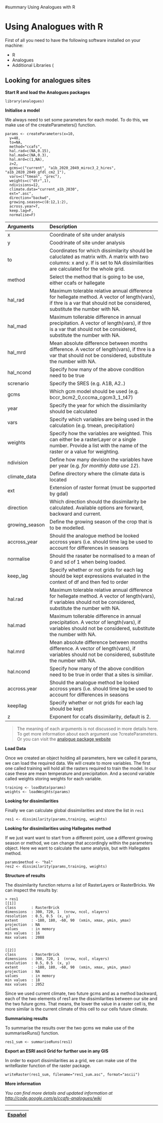 ﻿#summary Using Analogues with R

# Using Analogues with R #

First of all you need to have the following software installed on your machine:
  * R
  * Analogues
  * Additional Libraries (


## Looking for analogues sites ##


**Start R and load the Analogues packages**

```
library(analogues)
```

**Initialise a model**

We always need to set some parameters for each model. To do this, we make use of the createParameters() function.

```
params <- createParameters(x=10,   
  y=48, 
  to=NA,                       
  method="ccafs",                
  hal.rad=c(NA,0.15),                    
  hal.mad=c(NA,0.3),            
  hal.mrd=c(1,NA),           
  z=2,
  gcms=c("current", "a1b_2020_2049_miroc3_2_hires", "a1b_2020_2049_gfdl_cm2_1"),
  vars=c("tmean", "prec"),        
  weights=c("dtr",1),
  ndivisions=12,                  
  climate.data="current_a1b_2030",              
  ext=".asc",
  direction="backwd",             
  growing.season=c(8:12,1:2),           
  across.year=T,
  keep.lag=F,
  normalise=F)
```

| **Arguments** | **Description** |
|:--------------|:----------------|
| x | Coordinate of site under analysis |
| y | Coodrinate of site under analysis |
| to | Coordinates for which dissimilarity should be caluclated as matrix with. A matrix with two columns: x and y. If is set to NA dissimilarities are calculated for the whole grid. |
| method | Select the method that is going to be use, either ccafs or hallegate |
| hal\_rad | Maximum tolerable relative annual difference for hellegate method. A vector of length(vars), if thre is a var that should not be considered, substitute the number with NA. |
| hal\_mad | Maximum tollerable difference in annual precipitation. A vector of length(vars), if thre is a var that should not be considered, substitute the number with NA. |
| hal\_mrd |    Mean absolute difference between months difference. A vector of length(vars), if thre is a var that should not be considered, substitute the number with NA. |
| hal\_ncond | Specify how many of the above condition need to be true |
| screnario | Specify the SRES (e.g. A1B, A2..) |
| gcms | Which gcm model should be used (e.g. bccr\_bcm2\_0,cccma\_cgcm3\_1\_t47) |
| year | Specify the year for which the dissimilarity should be calculated |
| vars | Specify which variables are being used in the calculation (e.g. tmean, precipitation) |
| weights | Specify how the variables are weighted. This can either be a rasterLayer or a single number. Provide a list with the name of the raster or a value for weighting. |
| ndivision | Define how many devision the variables have per year (e.g. _for monthly data use 12_). |
| climate\_data | Define directory where the climate data is located |
| ext | Extension of raster format (must be supported by gdal) |
| direction | Which direction should the dissimilarity be calculated. Available options are forward, backward and current. |
| growing\_season | Define the growing season of the crop that is to be modelled. |
| accross\_year | Should the analogue method be looked accross years (i.e. should time lag be used to account for differences in seasons |
| normalise | Should the rasater be normalised to a mean of 0 and sd of 1 when being loaded. |
| keep\_lag	 |  Specify whether or not grids for each lag should be kept expressions evaluated in the context of df and then fed to order |
| hal.rad | Maximum tolerable relative annual difference for hellegate method. A vector of length(vars), if variables should not be considered, substitute the number with NA. |
| hal.mad | Maximum tollerable difference in annual precipitation. A vector of length(vars), if variables should not be considered, substitute the number with NA. |
| hal.mrd | Mean absolute difference between months difference. A vector of length(vars), if variables should not be considered, substitute the number with NA. |
| hal.ncond | Specify how many of the above condition need to be true in order that a sites is similiar. |
| accross.year | Should the analogue method be looked accross years (i.e. should time lag be used to account for differences in seasons |
| keepllag	| Specify whether or not grids for each lag should be kept |
| z | Exponent for ccafs dissimilarity, default is 2. |

> The meaning of each arguments is not discussed in more details here. To get more information about each argument use ?createParameters.
> Or you can visit the [analogue package website](http://code.google.com/p/ccafs-analogues)

**Load Data**

Once we created an object holding all parameters, here we called it params, we can load the required data. We will create to more variables. The first one called training will hold all the rasters required to train the model. In our case these are mean temperature and precipitation. And a second variable called weights storing weights for each variable.

```
training <- loadData(params)
weights <- loadWeights(params)
```

**Looking for dissimilarities**

Finally we can calculate global dissimilarities and store the list in `res1`

```
res1 <- dissimilarity(params,training, weights)
```

**Looking for dissimilarities using Hallegates method**

If we just want want to start from a different point, use a different growing season or method, we can change that accordingly within the parameters object. Here we want to calculate the same analysis, but with Hallegates method.

```
params$method <- "hal"
res2 <- dissimilarity(params,training, weights)
```

**Structure of results**

The dissimilarity function returns a list of RasterLayers or RasterBricks. We can inspect the results by:

```
> res1
[[1]]
class       : RasterBrick 
dimensions  : 300, 720, 1  (nrow, ncol, nlayers)
resolution  : 0.5, 0.5  (x, y)
extent      : -180, 180, -60, 90  (xmin, xmax, ymin, ymax)
projection  : NA 
values      : in memory
min values  : 16 
max values  : 2088 


[[2]]
class       : RasterBrick 
dimensions  : 300, 720, 1  (nrow, ncol, nlayers)
resolution  : 0.5, 0.5  (x, y)
extent      : -180, 180, -60, 90  (xmin, xmax, ymin, ymax)
projection  : NA 
values      : in memory
min values  : 18 
max values  : 2052 
```

Since we used current climate, two future gcms and as a method backward, each of the two elements of res1 are the dissimilarities between our site and the two future gcms. That means, the lower the value in a raster cell is, the more similar is the current climate of this cell to our cells future climate.

**Summarising results**

To summarise the results over the two gcms we make use of the summariseRuns() function.

```
res1_sum <- summariseRuns(res1)
```

**Export an ESRI ascii Grid for further use in any GIS**

In order to export dissimilarities as a grid, we can make use of the writeRaster function of the raster package.

```
writeRaster(res1_sum, filename="res1_sum.asc", format="ascii")
```

<a href='Hidden comment: 
e.g. Showing the results in !ArcMap
http://code.google.com/p/webgis-analogues/trunk/images/ARCGIS_ImportASCII.jpg
'></a>

**More information**

_You can find more details and updated information at http://code.google.com/p/ccafs-analogues/wiki_


---


| [Español](http://code.google.com/p/webgis-analogues/wiki/UsingAnalogueR?wl=es) |
|:--------------------------------------------------------------------------------|


